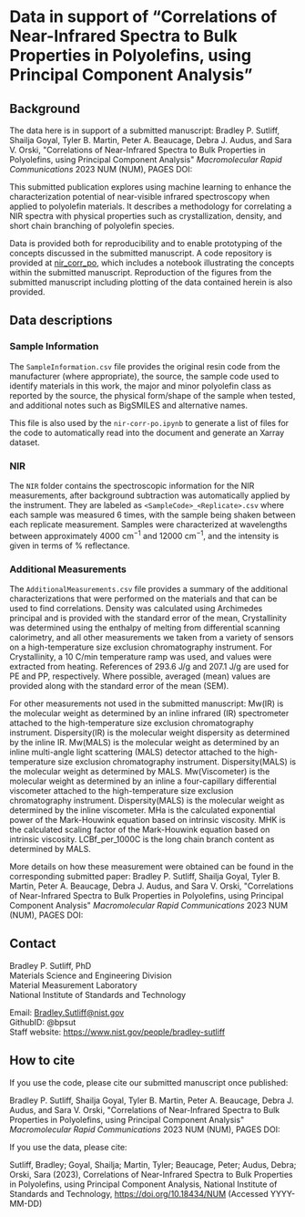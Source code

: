 # Data in support of “Correlations of Near-Infrared Spectra to Bulk Properties in Polyolefins, using Principal Component Analysis”

## Background

The data here is in support of a submitted manuscript: Bradley P. Sutliff, Shailja Goyal, Tyler B. Martin, Peter A. Beaucage, Debra J. Audus, and Sara V. Orski, "Correlations of Near-Infrared Spectra to Bulk Properties in Polyolefins, using Principal Component Analysis" *Macromolecular Rapid Communications* 2023 NUM (NUM), PAGES DOI:

This submitted publication explores using machine learning to enhance the characterization potential of near-visible infrared spectroscopy when applied to polyolefin materials. It describes a methodology for correlating a NIR spectra with physical properties such as crystallization, density, and short chain branching of polyolefin species.

Data is provided both for reproducibility and to enable prototyping of the concepts discussed in the submitted manuscript. A code repository is provided at [nir_corr_po](https://github.com/usnistgov/nir_corr_po), which includes a notebook illustrating the concepts within the submitted manuscript. Reproduction of the figures from the submitted manuscript including plotting of the data contained herein is also provided.

## Data descriptions

### Sample Information
The `SampleInformation.csv` file provides the original resin code from the manufacturer (where appropriate), the source, the sample code used to identify materials in this work, the major and minor polyolefin class as reported by the source, the physical form/shape of the sample when tested, and additional notes such as BigSMILES and alternative names.

This file is also used by the `nir-corr-po.ipynb` to generate a list of files for the code to automatically read into the document and generate an Xarray dataset.

### NIR
The `NIR` folder contains the spectroscopic information for the NIR measurements, after background subtraction was automatically applied by the instrument. They are labeled as `<SampleCode>_<Replicate>.csv` where each sample was measured 6 times, with the sample being shaken between each replicate measurement. Samples were characterized at wavelengths between approximately 4000 cm$^{-1}$ and 12000 cm$^{-1}$, and the intensity is given in terms of % reflectance.

### Additional Measurements
The `AdditionalMeasurements.csv` file provides a summary of the additional characterizations that were performed on the materials and that can be used to find correlations. Density was calculated using Archimedes principal and is provided with the standard error of the mean, Crystallinity was determined using the enthalpy of melting from differential scanning calorimetry, and all other measurements we taken from a variety of sensors on a high-temperature size exclusion chromatography instrument. For Crystallinity, a 10 C/min temperature ramp was used, and values were extracted from heating. References of 293.6 J/g and 207.1 J/g are used for PE and PP, respectively.
Where possible, averaged (mean) values are provided along with the standard error of the mean (SEM).

For other measurements not used in the submitted manuscript:
Mw(IR) is the molecular weight as determined by an inline infrared (IR) spectrometer attached to the high-temperature size exclusion chromatography instrument.
Dispersity(IR) is the molecular weight dispersity as determined by the inline IR.
Mw(MALS) is the molecular weight as determined by an inline multi-angle light scattering (MALS) detector attached to the high-temperature size exclusion chromatography instrument.
Dispersity(MALS) is the molecular weight as determined by MALS.
Mw(Viscometer) is the molecular weight as determined by an inline a four-capillary differential viscometer attached to the high-temperature size exclusion chromatography instrument.
Dispersity(MALS) is the molecular weight as determined by the inline viscometer.
MHa is the calculated exponential power of the Mark-Houwink equation based on intrinsic viscosity.
MHK is the calculated scaling factor of the Mark-Houwink equation based on intrinsic viscosity.
LCBf_per_1000C is the long chain branch content as determined by MALS.


More details on how these measurement were obtained can be found in the corresponding submitted paper:
Bradley P. Sutliff, Shailja Goyal, Tyler B. Martin, Peter A. Beaucage, Debra J. Audus, and Sara V. Orski, "Correlations of Near-Infrared Spectra to Bulk Properties in Polyolefins, using Principal Component Analysis" *Macromolecular Rapid Communications* 2023 NUM (NUM), PAGES DOI:

## Contact

Bradley P. Sutliff, PhD  
Materials Science and Engineering Division  
Material Measurement Laboratory  
National Institute of Standards and Technology  

Email: Bradley.Sutliff@nist.gov  
GithubID: @bpsut  
Staff website: https://www.nist.gov/people/bradley-sutliff  

## How to cite

If you use the code, please cite our submitted manuscript once published:

Bradley P. Sutliff, Shailja Goyal, Tyler B. Martin, Peter A. Beaucage, Debra J. Audus, and Sara V. Orski, "Correlations of Near-Infrared Spectra to Bulk Properties in Polyolefins, using Principal Component Analysis" *Macromolecular Rapid Communications* 2023 NUM (NUM), PAGES DOI:

If you use the data, please cite:

Sutliff, Bradley; Goyal, Shailja; Martin, Tyler; Beaucage, Peter; Audus, Debra; Orski, Sara (2023), Correlations of Near-Infrared Spectra to Bulk Properties in Polyolefins, using Principal Component Analysis, National Institute of Standards and Technology, https://doi.org/10.18434/NUM (Accessed YYYY-MM-DD)
